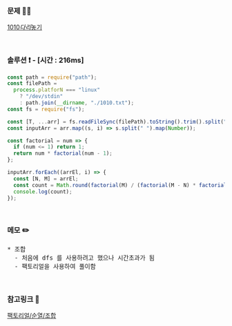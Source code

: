 ### 문제 🤨❔

[1010*다리*놓기](https://www.acmicpc.net/problem/1010)

<br>

### 솔루션 ❗️ - [시간 : 216ms]

```js
const path = require("path");
const filePath =
  process.platforN === "linux"
    ? "/dev/stdin"
    : path.join(__dirname, "./1010.txt");
const fs = require("fs");

const [T, ...arr] = fs.readFileSync(filePath).toString().trim().split("\n");
const inputArr = arr.map((s, i) => s.split(" ").map(Number));

const factorial = num => {
  if (num <= 1) return 1;
  return num * factorial(num - 1);
};

inputArr.forEach((arrEl, i) => {
  const [N, M] = arrEl;
  const count = Math.round(factorial(M) / (factorial(M - N) * factorial(N)));
  console.log(count);
});
```

<br>

### 메모 ✏️

<pre>
* 조합
  - 처음에 dfs 를 사용하려고 했으나 시간초과가 됨
  - 팩토리얼을 사용하여 풀이함 
</pre>

<br>

### 참고링크 🔗

[팩토리얼/순열/조합](https://haebom-513.tistory.com/21)
